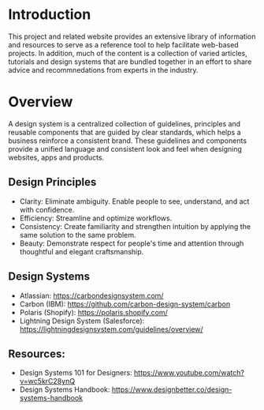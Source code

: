 # Introduction
This project and related website provides an extensive library of information and resources to serve as a reference tool to help facilitate web&#45;based projects. In addition, much of the content is a collection of varied articles, tutorials and design systems that are bundled together in an effort to share advice and recommnedations from experts in the industry.

# Overview
A design system is a centralized collection of guidelines, principles and reusable components that are guided by clear standards, which helps a business reinforce a consistent brand. These guidelines and components provide a unified language and consistent look and feel when designing websites, apps and products.

## Design Principles
* Clarity: Eliminate ambiguity. Enable people to see, understand, and act with confidence.
* Efficiency: Streamline and optimize workflows.
* Consistency: Create familiarity and strengthen intuition by applying the same solution to the same problem.
* Beauty: Demonstrate respect for people's time and attention through thoughtful and elegant craftsmanship.

## Design Systems
* Atlassian: https://carbondesignsystem.com/
* Carbon (IBM): https://github.com/carbon-design-system/carbon
* Polaris (Shopify): https://polaris.shopify.com/
* Lightning Design System (Salesforce): https://lightningdesignsystem.com/guidelines/overview/

## Resources:
* Design Systems 101 for Designers: https://www.youtube.com/watch?v=wc5krC28ynQ
* Design Systems Handbook: https://www.designbetter.co/design-systems-handbook
